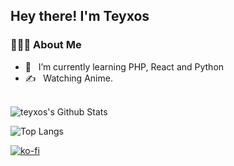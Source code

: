 <h2> Hey there! I'm Teyxos</h2>

<h3> 👨🏻‍💻 About Me </h3>

- 🔭 &nbsp; I’m currently learning PHP, React and Python
- ✍️ &nbsp; Watching Anime.

<br>

<img align="center" src="https://github-readme-stats.vercel.app/api?username=Teyxos&include_all_commits=true&count_private=true&show_icons=true&line_height=20&title_color=7A7ADB&icon_color=2234AE&text_color=D3D3D3&bg_color=0,000000,130F40" alt="teyxos's Github Stats">

</br>

![Top Langs](https://github-readme-stats.vercel.app/api/top-langs/?username=Teyxos&layout=compact&text_color=daf7dc&bg_color=151515)

[![ko-fi](https://ko-fi.com/img/githubbutton_sm.svg)](https://ko-fi.com/Q5Q06L58C)
